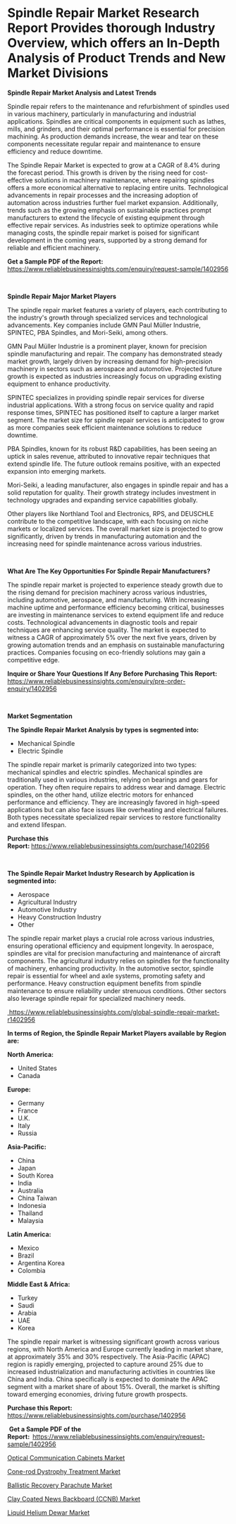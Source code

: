 <p><h1>Spindle Repair Market Research Report Provides thorough Industry Overview, which offers an In-Depth Analysis of Product Trends and New Market Divisions</h1></p><p><strong>Spindle Repair Market Analysis and Latest Trends</strong></p>
<p><p>Spindle repair refers to the maintenance and refurbishment of spindles used in various machinery, particularly in manufacturing and industrial applications. Spindles are critical components in equipment such as lathes, mills, and grinders, and their optimal performance is essential for precision machining. As production demands increase, the wear and tear on these components necessitate regular repair and maintenance to ensure efficiency and reduce downtime.</p><p>The Spindle Repair Market is expected to grow at a CAGR of 8.4% during the forecast period. This growth is driven by the rising need for cost-effective solutions in machinery maintenance, where repairing spindles offers a more economical alternative to replacing entire units. Technological advancements in repair processes and the increasing adoption of automation across industries further fuel market expansion. Additionally, trends such as the growing emphasis on sustainable practices prompt manufacturers to extend the lifecycle of existing equipment through effective repair services. As industries seek to optimize operations while managing costs, the spindle repair market is poised for significant development in the coming years, supported by a strong demand for reliable and efficient machinery.</p></p>
<p><strong>Get a Sample PDF of the Report:&nbsp;</strong> <a href="https://www.reliablebusinessinsights.com/enquiry/request-sample/1402956?utm_campaign=63&utm_medium=2&utm_source=Github&utm_content=ia&utm_term=23102024&utm_id=spindle-repair">https://www.reliablebusinessinsights.com/enquiry/request-sample/1402956</a></p>
<p>&nbsp;</p>
<p><strong>Spindle Repair Major Market Players</strong></p>
<p><p>The spindle repair market features a variety of players, each contributing to the industry's growth through specialized services and technological advancements. Key companies include GMN Paul Müller Industrie, SPINTEC, PBA Spindles, and Mori-Seiki, among others. </p><p>GMN Paul Müller Industrie is a prominent player, known for precision spindle manufacturing and repair. The company has demonstrated steady market growth, largely driven by increasing demand for high-precision machinery in sectors such as aerospace and automotive. Projected future growth is expected as industries increasingly focus on upgrading existing equipment to enhance productivity.</p><p>SPINTEC specializes in providing spindle repair services for diverse industrial applications. With a strong focus on service quality and rapid response times, SPINTEC has positioned itself to capture a larger market segment. The market size for spindle repair services is anticipated to grow as more companies seek efficient maintenance solutions to reduce downtime.</p><p>PBA Spindles, known for its robust R&D capabilities, has been seeing an uptick in sales revenue, attributed to innovative repair techniques that extend spindle life. The future outlook remains positive, with an expected expansion into emerging markets.</p><p>Mori-Seiki, a leading manufacturer, also engages in spindle repair and has a solid reputation for quality. Their growth strategy includes investment in technology upgrades and expanding service capabilities globally.</p><p>Other players like Northland Tool and Electronics, RPS, and DEUSCHLE contribute to the competitive landscape, with each focusing on niche markets or localized services. The overall market size is projected to grow significantly, driven by trends in manufacturing automation and the increasing need for spindle maintenance across various industries.</p></p>
<p>&nbsp;</p>
<p><strong>What Are The Key Opportunities For Spindle Repair Manufacturers?</strong></p>
<p><p>The spindle repair market is projected to experience steady growth due to the rising demand for precision machinery across various industries, including automotive, aerospace, and manufacturing. With increasing machine uptime and performance efficiency becoming critical, businesses are investing in maintenance services to extend equipment life and reduce costs. Technological advancements in diagnostic tools and repair techniques are enhancing service quality. The market is expected to witness a CAGR of approximately 5% over the next five years, driven by growing automation trends and an emphasis on sustainable manufacturing practices. Companies focusing on eco-friendly solutions may gain a competitive edge.</p></p>
<p><strong>Inquire or Share Your Questions If Any Before Purchasing This Report:</strong> <a href="https://www.reliablebusinessinsights.com/enquiry/pre-order-enquiry/1402956?utm_campaign=63&utm_medium=2&utm_source=Github&utm_content=ia&utm_term=23102024&utm_id=spindle-repair">https://www.reliablebusinessinsights.com/enquiry/pre-order-enquiry/1402956</a></p>
<p>&nbsp;</p>
<p><strong>Market Segmentation</strong></p>
<p><strong>The Spindle Repair Market Analysis by types is segmented into:</strong></p>
<p><ul><li>Mechanical Spindle</li><li>Electric Spindle</li></ul></p>
<p><p>The spindle repair market is primarily categorized into two types: mechanical spindles and electric spindles. Mechanical spindles are traditionally used in various industries, relying on bearings and gears for operation. They often require repairs to address wear and damage. Electric spindles, on the other hand, utilize electric motors for enhanced performance and efficiency. They are increasingly favored in high-speed applications but can also face issues like overheating and electrical failures. Both types necessitate specialized repair services to restore functionality and extend lifespan.</p></p>
<p><strong>Purchase this Report:&nbsp;</strong><a href="https://www.reliablebusinessinsights.com/purchase/1402956?utm_campaign=63&utm_medium=2&utm_source=Github&utm_content=ia&utm_term=23102024&utm_id=spindle-repair">https://www.reliablebusinessinsights.com/purchase/1402956</a></p>
<p>&nbsp;</p>
<p><strong>The Spindle Repair Market Industry Research by Application is segmented into:</strong></p>
<p><ul><li>Aerospace</li><li>Agricultural Industry</li><li>Automotive Industry</li><li>Heavy Construction Industry</li><li>Other</li></ul></p>
<p><p>The spindle repair market plays a crucial role across various industries, ensuring operational efficiency and equipment longevity. In aerospace, spindles are vital for precision manufacturing and maintenance of aircraft components. The agricultural industry relies on spindles for the functionality of machinery, enhancing productivity. In the automotive sector, spindle repair is essential for wheel and axle systems, promoting safety and performance. Heavy construction equipment benefits from spindle maintenance to ensure reliability under strenuous conditions. Other sectors also leverage spindle repair for specialized machinery needs.</p></p>
<p><a href="https://www.reliablebusinessinsights.com/global-spindle-repair-market-r1402956?utm_campaign=63&utm_medium=2&utm_source=Github&utm_content=ia&utm_term=23102024&utm_id=spindle-repair">&nbsp;https://www.reliablebusinessinsights.com/global-spindle-repair-market-r1402956</a></p>
<p><strong>In terms of Region, the Spindle Repair Market Players available by Region are:</strong></p>
<p>
    <p> <strong> North America: </strong>
        <ul>
            <li>United States</li>
            <li>Canada</li>
        </ul>
        </p> 
    <p> <strong> Europe: </strong>
        <ul>
            <li>Germany</li>
            <li>France</li>
            <li>U.K.</li>
            <li>Italy</li>
            <li>Russia</li>
        </ul>
        </p> 
    <p> <strong> Asia-Pacific: </strong>
        <ul>
            <li>China</li>
            <li>Japan</li>
            <li>South Korea</li>
            <li>India</li>
            <li>Australia</li>
            <li>China Taiwan</li>
            <li>Indonesia</li>
            <li>Thailand</li>
            <li>Malaysia</li>
        </ul>
        </p> 
    <p> <strong> Latin America: </strong>
        <ul>
            <li>Mexico</li>
            <li>Brazil</li>
            <li>Argentina Korea</li>
            <li>Colombia</li>
        </ul>
        </p> 
    <p> <strong> Middle East & Africa: </strong>
        <ul>
            <li>Turkey</li>
            <li>Saudi</li>
            <li>Arabia</li>
            <li>UAE</li>
            <li>Korea</li>
        </ul>
    </p>
    </p>
<p><p>The spindle repair market is witnessing significant growth across various regions, with North America and Europe currently leading in market share, at approximately 35% and 30% respectively. The Asia-Pacific (APAC) region is rapidly emerging, projected to capture around 25% due to increased industrialization and manufacturing activities in countries like China and India. China specifically is expected to dominate the APAC segment with a market share of about 15%. Overall, the market is shifting toward emerging economies, driving future growth prospects.</p></p>
<p><strong>Purchase this Report: </strong><a href="https://www.reliablebusinessinsights.com/purchase/1402956?utm_campaign=63&utm_medium=2&utm_source=Github&utm_content=ia&utm_term=23102024&utm_id=spindle-repair">https://www.reliablebusinessinsights.com/purchase/1402956</a></p>
<p>&nbsp;<strong>Get a Sample PDF of the Report:&nbsp;&nbsp;</strong><a href="https://www.reliablebusinessinsights.com/enquiry/request-sample/1402956?utm_campaign=63&utm_medium=2&utm_source=Github&utm_content=ia&utm_term=23102024&utm_id=spindle-repair">https://www.reliablebusinessinsights.com/enquiry/request-sample/1402956</a></p>
<p><strong></strong></p>
<p><p><a href="https://www.linkedin.com/pulse/regional-adaptations-global-optical-communication-cabinets-dpqoe?utm_campaign=63&utm_medium=2&utm_source=Github&utm_content=ia&utm_term=23102024&utm_id=spindle-repair">Optical Communication Cabinets Market</a></p><p><a href="https://github.com/rovj3gerson/Market-Research-Report-List-1/blob/main/cone-rod-dystrophy-treatment-market.md?utm_campaign=63&utm_medium=2&utm_source=Github&utm_content=ia&utm_term=23102024&utm_id=spindle-repair">Cone-rod Dystrophy Treatment Market</a></p><p><a href="https://issuu.com/reportprime-2/docs/ballistic-recovery-parachute-market_4131acf3ad5d24?utm_campaign=63&utm_medium=2&utm_source=Github&utm_content=ia&utm_term=23102024&utm_id=spindle-repair">Ballistic Recovery Parachute Market</a></p><p><a href="https://github.com/maq4brod/Market-Research-Report-List-1/blob/main/clay-coated-news-backboard-ccnb-market.md?utm_campaign=63&utm_medium=2&utm_source=Github&utm_content=ia&utm_term=23102024&utm_id=spindle-repair">Clay Coated News Backboard (CCNB) Market</a></p><p><a href="https://issuu.com/reportprime-2/docs/liquid-helium-dewar-market-size-203_3057b15557ea36?utm_campaign=63&utm_medium=2&utm_source=Github&utm_content=ia&utm_term=23102024&utm_id=spindle-repair">Liquid Helium Dewar Market</a></p></p>